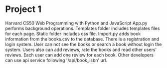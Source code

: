 # Project 1

Harvard CS50 Web Programming with Python and JavaScript
App.py performs background operations. Templates folder includes templates files for each page. Static folder includes css file. Import.py adds book information from the books.csv to the database.
There is a registration and login system. User can not see the books or search a book without login the system. Users also can add reviews, rate the books and read other users' reviews. Each user can add one review
for each book. Other developers can use api service following '/api/book_isbn' url. 
